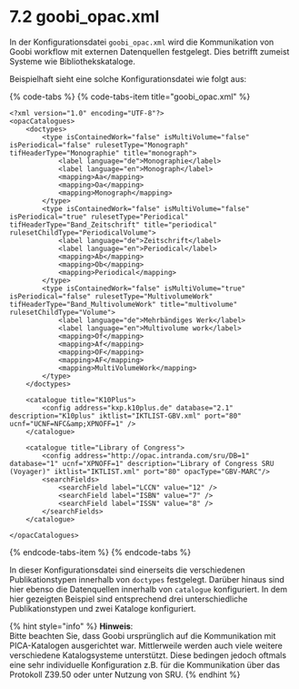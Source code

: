 # 7.2 goobi\_opac.xml

In der Konfigurationsdatei `goobi_opac.xml` wird die Kommunikation von Goobi workflow mit externen Datenquellen festgelegt. Dies betrifft zumeist Systeme wie Bibliothekskataloge.

Beispielhaft sieht eine solche Konfigurationsdatei wie folgt aus:

{% code-tabs %}
{% code-tabs-item title="goobi\_opac.xml" %}
```markup
<?xml version="1.0" encoding="UTF-8"?>
<opacCatalogues>
    <doctypes>
        <type isContainedWork="false" isMultiVolume="false" isPeriodical="false" rulesetType="Monograph" tifHeaderType="Monographie" title="monograph">
            <label language="de">Monographie</label>
            <label language="en">Monograph</label>
            <mapping>Aa</mapping>
            <mapping>Oa</mapping>
            <mapping>Monograph</mapping>
        </type>
        <type isContainedWork="false" isMultiVolume="false" isPeriodical="true" rulesetType="Periodical" tifHeaderType="Band_Zeitschrift" title="periodical" rulesetChildType="PeriodicalVolume">
            <label language="de">Zeitschrift</label>
            <label language="en">Periodical</label>
            <mapping>Ab</mapping>
            <mapping>Ob</mapping>
            <mapping>Periodical</mapping>
        </type>
        <type isContainedWork="false" isMultiVolume="true" isPeriodical="false" rulesetType="MultivolumeWork" tifHeaderType="Band_MultivolumeWork" title="multivolume" rulesetChildType="Volume">
            <label language="de">Mehrbändiges Werk</label>
            <label language="en">Multivolume work</label>
            <mapping>Of</mapping>
            <mapping>Af</mapping>
            <mapping>OF</mapping>
            <mapping>AF</mapping>
            <mapping>MultiVolumeWork</mapping>
        </type>
    </doctypes>
    
    <catalogue title="K10Plus">
        <config address="kxp.k10plus.de" database="2.1" description="K10plus" iktlist="IKTLIST-GBV.xml" port="80" ucnf="UCNF=NFC&amp;XPNOFF=1" />
    </catalogue>
    
    <catalogue title="Library of Congress">
        <config address="http://opac.intranda.com/sru/DB=1" database="1" ucnf="XPNOFF=1" description="Library of Congress SRU (Voyager)" iktlist="IKTLIST.xml" port="80" opacType="GBV-MARC"/>
        <searchFields>
            <searchField label="LCCN" value="12" />
            <searchField label="ISBN" value="7" />
            <searchField label="ISSN" value="8" />
        </searchFields>
    </catalogue>
  
</opacCatalogues>
```
{% endcode-tabs-item %}
{% endcode-tabs %}

In dieser Konfigurationsdatei sind einerseits die verschiedenen Publikationstypen innerhalb von `doctypes` festgelegt. Darüber hinaus sind hier ebenso die Datenquellen innerhalb von `catalogue` konfiguriert. In dem hier gezeigten Beispiel sind entsprechend drei unterschiedliche Publikationstypen und zwei Kataloge konfiguriert.

{% hint style="info" %}
**Hinweis**:  
Bitte beachten Sie, dass Goobi ursprünglich auf die Kommunikation mit PICA-Katalogen ausgerichtet war. Mittlerweile werden auch viele weitere verschiedene Katalogsysteme unterstützt. Diese bedingen jedoch oftmals eine sehr individuelle Konfiguration z.B. für die Kommunikation über das Protokoll Z39.50 oder unter Nutzung von SRU.
{% endhint %}

